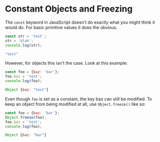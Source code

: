 # Constant Objects and Freezing

The `const` keyword in JavaScript doesn't do exactly what you might think it would do. For basic primitive values it does the obvious.

```js
const str = 'test';
str = 'blah';
console.log(str);

"test"
```

However, for objects this isn't the case. Look at this example:

```js
const foo = {baz: 'bar'};
foo.baz = 'test';
console.log(foo);

Object {baz: "test"}
```

Even though `foo` is set as a constant, the key baz can still be modified. To keep an object from being modified at all, use `Object.freeze()` like so:

```js
const foo = {baz: 'bar'};
Object.freeze(foo);
foo.baz = 'test';
console.log(foo);

Object {baz: "bar"}
```